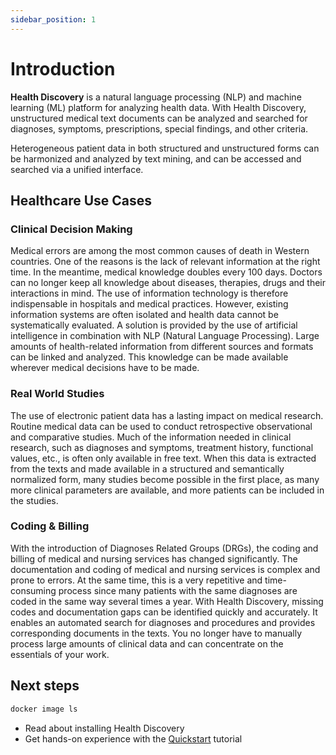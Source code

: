 ```yaml
---
sidebar_position: 1
---
```


# Introduction

**Health Discovery** is a natural language processing (NLP) and machine learning (ML) platform for analyzing health data. With Health Discovery, unstructured medical text documents can be analyzed and searched for diagnoses, symptoms, prescriptions, special findings, and other criteria. 

Heterogeneous patient data in both structured and unstructured forms can be harmonized and analyzed by text mining, and can be accessed and searched via a unified interface.


## Healthcare Use Cases

### Clinical Decision Making

Medical errors are among the most common causes of death in Western countries. One of the reasons is the lack of relevant information at the right time. In the meantime, medical knowledge doubles every 100 days. Doctors can no longer keep all knowledge about diseases, therapies, drugs and their interactions in mind. The use of information technology is therefore indispensable in hospitals and medical practices. However, existing information systems are often isolated and health data cannot be systematically evaluated. A solution is provided by the use of artificial intelligence in combination with NLP (Natural Language Processing). Large amounts of health-related information from different sources and formats can be linked and analyzed. This knowledge can be made available wherever medical decisions have to be made.

### Real World Studies

The use of electronic patient data has a lasting impact on medical research. Routine medical data can be used to conduct retrospective observational and comparative studies. Much of the information needed in clinical research, such as diagnoses and symptoms, treatment history, functional values, etc., is often only available in free text. When this data is extracted from the texts and made available in a structured and semantically normalized form, many studies become possible in the first place, as many more clinical parameters are available, and more patients can be included in the studies.

### Coding & Billing

With the introduction of Diagnoses Related Groups (DRGs), the coding and billing of medical and nursing services has changed significantly. The documentation and coding of medical and nursing services is complex and prone to errors. At the same time, this is a very repetitive and time-consuming process since many patients with the same diagnoses are coded in the same way several times a year. With Health Discovery, missing codes and documentation gaps can be identified quickly and accurately. It enables an automated search for diagnoses and procedures and provides corresponding documents in the texts. You no longer have to manually process large amounts of clinical data and can concentrate on the essentials of your work.

## Next steps
``` bash
docker image ls
```

- Read about installing Health Discovery
- Get hands-on experience with the [Quickstart](./quickstart/installation.md) tutorial